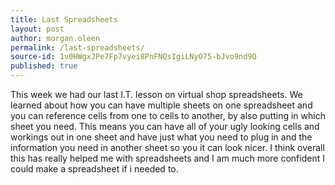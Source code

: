 ```yaml
---
title: Last Spreadsheets
layout: post
author: morgan.oleen
permalink: /last-spreadsheets/
source-id: 1v0HWgxJPe7Fp7vyei8PnFNQsIgiLNyO75-bJvo9nd9Q
published: true
---
```

This week we had our last I.T. lesson on virtual shop spreadsheets. We learned about how you can have multiple sheets on one spreadsheet and you can reference cells from one to cells to another, by also putting in which sheet you need. This means you can have all of your ugly looking cells and workings out in one sheet and have just what you need to plug in and the information you need in another sheet so you it can look nicer. I think overall this has really helped me with spreadsheets and I am much more confident I could make a spreadsheet if i needed to.

